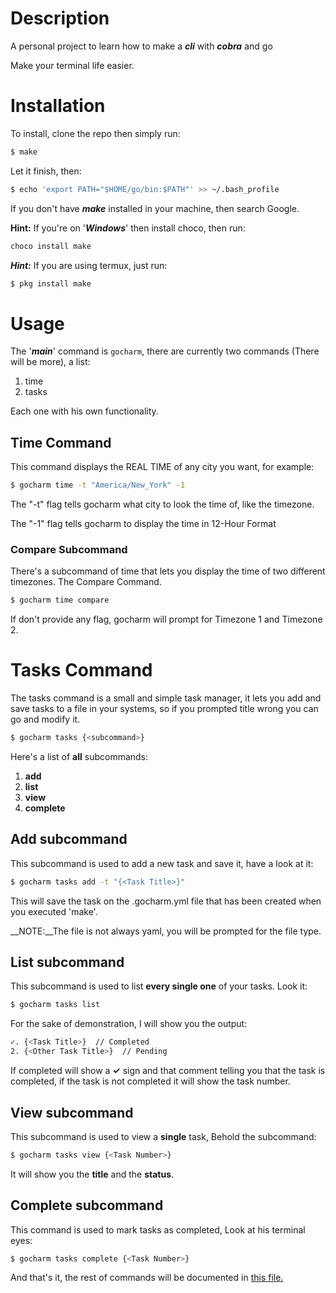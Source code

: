 # Description

A personal project to learn how to make a **_cli_** with **_cobra_** and go

Make your terminal life easier.

# Installation

To install, clone the repo then simply run:

```bash
$ make
```

Let it finish, then:

```bash
$ echo 'export PATH="$HOME/go/bin:$PATH"' >> ~/.bash_profile
```

If you don't have **_make_** installed in your machine, then search Google.

**Hint:** If you're on '**_Windows_**' then install choco, then run:

```bash
choco install make
```
**_Hint:_** If you are using termux, just run:

```bash
$ pkg install make
```

# Usage

The '**_main_**' command is `gocharm`, there are currently two commands (There will be more), a list:

1. time
2. tasks

Each one with his own functionality.

## Time Command

This command displays the REAL TIME of any city you want, for example:

```bash
$ gocharm time -t "America/New_York" -1
```

The "-t" flag tells gocharm what city to look the time of, like the timezone.

The "-1" flag tells gocharm to display the time in 12-Hour Format

### Compare Subcommand

There's a subcommand of time that lets you display the time of two different timezones. The Compare Command.

```bash
$ gocharm time compare
```

If don't provide any flag, gocharm will prompt for Timezone 1 and Timezone 2.

# Tasks Command

The tasks command is a small and simple task manager, it lets you add and save tasks to a file in your systems, so if you prompted title wrong you can go and modify it.

```bash
$ gocharm tasks {<subcommand>}
```

Here's a list of __all__ subcommands:

1. __add__
2. __list__
3. __view__
4. __complete__

## Add subcommand

This subcommand is used to add a new task and save it, have a look at it:

```bash
$ gocharm tasks add -t "{<Task Title>}"
```

This will save the task on the .gocharm.yml file that has been created when you executed 'make'.

__NOTE:__The file is not always yaml, you will be prompted for the file type.

## List subcommand

This subcommand is used to list __every single one__ of your tasks. Look it:

```bash
$ gocharm tasks list
```

For the sake of demonstration, I will show you the output:

```bash
✓. {<Task Title>}  // Completed
2. {<Other Task Title>}  // Pending
```

If completed will show a __✓__ sign and that comment telling you that the task is completed, if the task is not completed it will show the task number.

## View subcommand

This subcommand is used to view a __single__ task, Behold the subcommand:

```bash
$ gocharm tasks view {<Task Number>}
```

It will show you the __title__ and the __status__.

## Complete subcommand

This command is used to mark tasks as completed, Look at his terminal eyes:

```bash
$ gocharm tasks complete {<Task Number>}
```

And that's it, the rest of commands will be documented in [this file.](/docs/full_guide.md)

